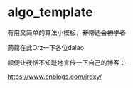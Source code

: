 # algo_template
有用又简单的算法小模板，~~非常适合初学者~~

蒟蒻在此Orz一下各位dalao

~~顺便让我恬不知耻地宣传一下自己的博客：~~

https://www.cnblogs.com/jrdxy/
